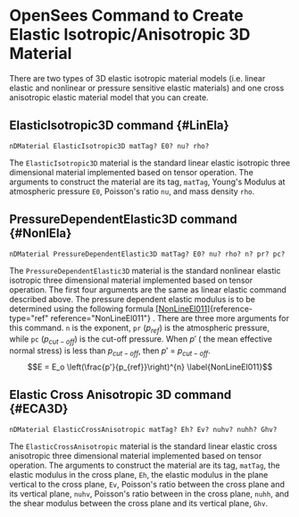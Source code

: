 # OpenSees Command to Create Elastic Isotropic/Anisotropic 3D Material 

There are two types of 3D elastic isotropic material models (i.e. linear
elastic and nonlinear or pressure sensitive elastic materials) and one
cross anisotropic elastic material model that you can create.

## ElasticIsotropic3D command {#LinEla}

    nDMaterial ElasticIsotropic3D matTag? E0? nu? rho?

The `ElasticIsotropic3D` material is the standard linear elastic
isotropic three dimensional material implemented based on tensor
operation. The arguments to construct the material are its tag,
`matTag`, Young's Modulus at atmospheric pressure `E0`, Poisson's ratio
`nu`, and mass density `rho`.

## PressureDependentElastic3D command {#NonlEla}

    nDMaterial PressureDependentElastic3D matTag? E0? nu? rho? n? pr? pc? 

The `PressureDependentElastic3D` material is the standard nonlinear
elastic isotropic three dimensional material implemented based on tensor
operation. The first four arguments are the same as linear elastic
command described above. The pressure dependent elastic modulus is to be
determined using the following formula
[\[NonLineEl011\]](#NonLineEl011){reference-type="ref"
reference="NonLineEl011"} . There are three more arguments for this
command. `n` is the exponent, `pr` ($p_{ref}$) is the atmospheric
pressure, while `pc` ($p_{cut-off}$) is the cut-off pressure. When $p'$
( the mean effective normal stress) is less than $p_{cut-off}$, then
$p'~=~p_{cut-off}$. $$E = E_o \left(\frac{p'}{p_{ref}}\right)^{n}
\label{NonLineEl011}$$

## Elastic Cross Anisotropic 3D command {#ECA3D}

    nDMaterial ElasticCrossAnisotropic matTag? Eh? Ev? nuhv? nuhh? Ghv?

The `ElasticCrossAnisotropic` material is the standard linear elastic
cross anisotropic three dimensional material implemented based on tensor
operation. The arguments to construct the material are its tag,
`matTag`, the elastic modulus in the cross plane, `Eh`, the elastic
modulus in the plane vertical to the cross plane, `Ev`, Poisson's ratio
between the cross plane and its vertical plane, `nuhv`, Poisson's ratio
between in the cross plane, `nuhh`, and the shear modulus between the
cross plane and its vertical plane, `Ghv`.
